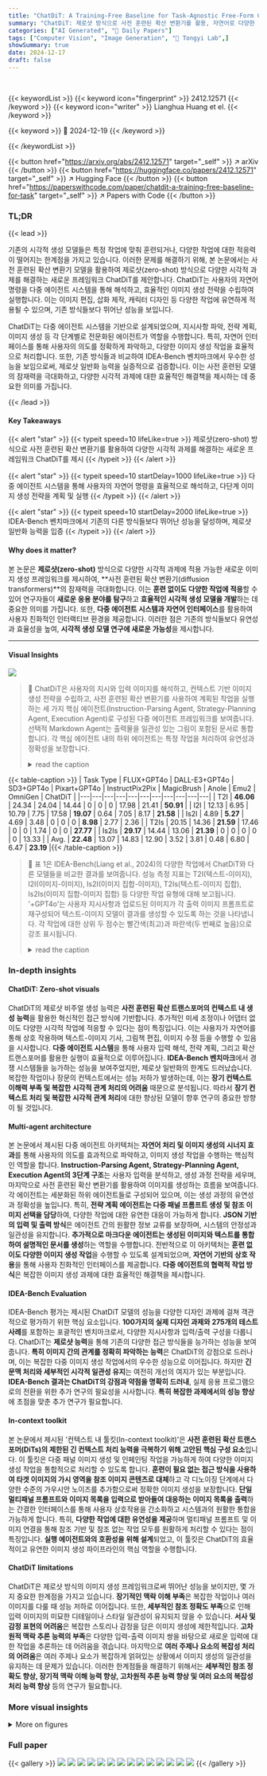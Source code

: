 ```yaml
---
title: "ChatDiT: A Training-Free Baseline for Task-Agnostic Free-Form Chatting with Diffusion Transformers"
summary: "ChatDiT: 제로샷 방식으로 사전 훈련된 확산 변환기를 활용, 자연어로 다양한 시각적 과제 해결!"
categories: ["AI Generated", "🤗 Daily Papers"]
tags: ["Computer Vision", "Image Generation", "🏢 Tongyi Lab",]
showSummary: true
date: 2024-12-17
draft: false
---
```


<br>

{{< keywordList >}}
{{< keyword icon="fingerprint" >}} 2412.12571 {{< /keyword >}}
{{< keyword icon="writer" >}} Lianghua Huang et el. {{< /keyword >}}
 
{{< keyword >}} 🤗 2024-12-19 {{< /keyword >}}
 
{{< /keywordList >}}

{{< button href="https://arxiv.org/abs/2412.12571" target="_self" >}}
↗ arXiv
{{< /button >}}
{{< button href="https://huggingface.co/papers/2412.12571" target="_self" >}}
↗ Hugging Face
{{< /button >}}
{{< button href="https://paperswithcode.com/paper/chatdit-a-training-free-baseline-for-task" target="_self" >}}
↗ Papers with Code
{{< /button >}}




### TL;DR


{{< lead >}}

기존의 시각적 생성 모델들은 특정 작업에 맞춰 훈련되거나, 다양한 작업에 대한 적응력이 떨어지는 한계점을 가지고 있습니다. 이러한 문제를 해결하기 위해, 본 논문에서는 사전 훈련된 확산 변환기 모델을 활용하여 제로샷(zero-shot) 방식으로 다양한 시각적 과제를 해결하는 새로운 프레임워크 ChatDiT를 제안합니다. ChatDiT는 사용자의 자연어 명령을 다중 에이전트 시스템을 통해 해석하고, 효율적인 이미지 생성 전략을 수립하여 실행합니다. 이는 이미지 편집, 삽화 제작, 캐릭터 디자인 등 다양한 작업에 유연하게 적용될 수 있으며, 기존 방식들보다 뛰어난 성능을 보입니다.

ChatDiT는 다중 에이전트 시스템을 기반으로 설계되었으며, 지시사항 파악, 전략 계획, 이미지 생성 등 각 단계별로 전문화된 에이전트가 역할을 수행합니다. 특히, 자연어 인터페이스를 통해 사용자의 의도를 정확하게 파악하고, 다양한 이미지 생성 작업을 효율적으로 처리합니다. 또한,  기존 방식들과 비교하여 IDEA-Bench 벤치마크에서 우수한 성능을 보임으로써, 제로샷 일반화 능력을 실증적으로 검증합니다. 이는 사전 훈련된 모델의 잠재력을 극대화하고, 다양한 시각적 과제에 대한 효율적인 해결책을 제시하는 데 중요한 의미를 가집니다.

{{< /lead >}}


#### Key Takeaways

{{< alert "star" >}}
{{< typeit speed=10 lifeLike=true >}} 제로샷(zero-shot) 방식으로 사전 훈련된 확산 변환기를 활용하여 다양한 시각적 과제를 해결하는 새로운 프레임워크 ChatDiT를 제시 {{< /typeit >}}
{{< /alert >}}

{{< alert "star" >}}
{{< typeit speed=10 startDelay=1000 lifeLike=true >}} 다중 에이전트 시스템을 통해 사용자의 자연어 명령을 효율적으로 해석하고, 다단계 이미지 생성 전략을 계획 및 실행 {{< /typeit >}}
{{< /alert >}}

{{< alert "star" >}}
{{< typeit speed=10 startDelay=2000 lifeLike=true >}} IDEA-Bench 벤치마크에서 기존의 다른 방식들보다 뛰어난 성능을 달성하며, 제로샷 일반화 능력을 입증 {{< /typeit >}}
{{< /alert >}}

#### Why does it matter?
본 논문은 **제로샷(zero-shot)** 방식으로 다양한 시각적 과제에 적용 가능한 새로운 이미지 생성 프레임워크를 제시하여, **사전 훈련된 확산 변환기(diffusion transformers)**의 잠재력을 극대화합니다. 이는 **훈련 없이도 다양한 작업에 적응**할 수 있어 연구자들이 **새로운 응용 분야를 탐구**하고 **효율적인 시각적 생성 모델을 개발**하는 데 중요한 의미를 가집니다. 또한, **다중 에이전트 시스템과 자연어 인터페이스**를 활용하여 사용자 친화적인 인터랙티브 환경을 제공합니다. 이러한 점은 기존의 방식들보다 유연성과 효율성을 높여, **시각적 생성 모델 연구에 새로운 가능성**을 제시합니다.

------
#### Visual Insights



![](https://arxiv.org/html/2412.12571/x1.png)

> 🔼 ChatDiT은 사용자의 지시와 입력 이미지를 해석하고, 컨텍스트 기반 이미지 생성 전략을 수립하고, 사전 훈련된 확산 변환기를 사용하여 계획된 작업을 실행하는 세 가지 핵심 에이전트(Instruction-Parsing Agent, Strategy-Planning Agent, Execution Agent)로 구성된 다중 에이전트 프레임워크를 보여줍니다. 선택적 Markdown Agent는 출력물을 일관성 있는 그림이 포함된 문서로 통합합니다. 각 핵심 에이전트 내의 하위 에이전트는 특정 작업을 처리하여 유연성과 정확성을 보장합니다.
> <details>
> <summary>read the caption</summary>
> Figure 1: Overview of the ChatDiT multi-agent framework. The framework consists of three core agents operating sequentially: the Instruction-Parsing Agent interprets user instructions and analyzes inputs, the Strategy-Planning Agent formulates in-context generation strategies, and the Execution Agent performs the planned actions using pretrained diffusion transformers. An optional Markdown Agent integrates the outputs into cohesive, illustrated articles. Sub-agents handle specialized tasks within each core agent, ensuring flexibility and precision in generation.
> </details>





{{< table-caption >}}
| Task Type | FLUX+GPT4o | DALL-E3+GPT4o | SD3+GPT4o | Pixart+GPT4o | InstructPix2Pix | MagicBrush | Anole | Emu2 | OmniGen | ChatDiT |
|---|---|---|---|---|---|---|---|---|---|---|
| T2I | **46.06** | 24.34 | 24.04 | 14.44 | 0 | 0 | 0 | 17.98 | 21.41 | **50.91** |
| I2I | 12.13 | 6.95 | 10.79 | 7.75 | 17.58 | **19.07** | 0.64 | 7.05 | 8.17 | **21.58** |
| Is2I | 4.89 | **5.27** | 4.69 | 3.48 | 0 | 0 | 0 | **8.98** | 2.77 | 2.36 |
| T2Is | 20.15 | 14.36 | **21.59** | 17.46 | 0 | 0 | 1.74 | 0 | 0 | **27.77** |
| Is2Is | **29.17** | 14.44 | 13.06 | **21.39** | 0 | 0 | 0 | 0 | 0 | 13.33 |
| Avg. | **22.48** | 13.07 | 14.83 | 12.90 | 3.52 | 3.81 | 0.48 | 6.80 | 6.47 | **23.19** |{{< /table-caption >}}

> 🔼 표 1은 IDEA-Bench(Liang et al., 2024)의 다양한 작업에서 ChatDiT와 다른 모델들을 비교한 결과를 보여줍니다.  성능 측정 지표는 T2I(텍스트-이미지), I2I(이미지-이미지), Is2I(이미지 집합-이미지), T2Is(텍스트-이미지 집합), Is2Is(이미지 집합-이미지 집합) 등 다양한 작업 유형에 대해 보고됩니다.  '+GPT4o'는 사용자 지시사항과 업로드된 이미지가 각 출력 이미지 프롬프트로 재구성되어 텍스트-이미지 모델이 결과를 생성할 수 있도록 하는 것을 나타냅니다. 각 작업에 대한 상위 두 점수는 빨간색(최고)과 파란색(두 번째로 높음)으로 강조 표시됩니다.
> <details>
> <summary>read the caption</summary>
> Table 1: Comparison of ChatDiT with other models across various tasks on IDEA-Bench (Liang et al., 2024). Performance metrics are reported for different task types: T2I (Text-to-Image), I2I (Image-to-Image), Is2I (Image set to Image), T2Is (Text-to-Image set), and Is2Is (Image set to Image set). “+GPT4o” indicates that user instructions and uploaded images are reformulated into per-output-image prompts, enabling text-to-image models to generate results. The top two scores for each task are highlighted in red (best) and blue (second best).
> </details>





### In-depth insights


#### ChatDiT: Zero-shot visuals
ChatDiT의 제로샷 비주얼 생성 능력은 **사전 훈련된 확산 트랜스포머의 컨텍스트 내 생성 능력**을 활용한 혁신적인 접근 방식에 기반합니다. 추가적인 미세 조정이나 어댑터 없이도 다양한 시각적 작업에 적응할 수 있다는 점이 특징입니다. 이는 사용자가 자연어를 통해 상호 작용하며 텍스트-이미지 기사, 그림책 편집, 이미지 수정 등을 수행할 수 있음을 시사합니다.  **다중 에이전트 시스템**을 통해 사용자 입력 해석, 전략 계획, 그리고 확산 트랜스포머를 활용한 실행이 효율적으로 이루어집니다.  **IDEA-Bench 벤치마크**에서 경쟁 시스템들을 능가하는 성능을 보여주었지만, 제로샷 일반화의 한계도 드러났습니다.  복잡한 작업이나 장문의 컨텍스트에서는 성능 저하가 발생하는데, 이는 **장기 컨텍스트 이해력 부족 및 복잡한 시각적 관계 처리의 어려움** 때문으로 분석됩니다. 따라서 **장기 컨텍스트 처리 및 복잡한 시각적 관계 처리**에 대한 향상된 모델이 향후 연구의 중요한 방향이 될 것입니다.

#### Multi-agent architecture
본 논문에서 제시된 다중 에이전트 아키텍처는 **자연어 처리 및 이미지 생성의 시너지 효과**를 통해 사용자의 의도를 효과적으로 파악하고, 이미지 생성 작업을 수행하는 핵심적인 역할을 합니다.  **Instruction-Parsing Agent, Strategy-Planning Agent, Execution Agent의 3단계 구조**는 사용자 입력을 분석하고, 생성 과정 전략을 세우며, 마지막으로 사전 훈련된 확산 변환기를 활용하여 이미지를 생성하는 흐름을 보여줍니다.  각 에이전트는 세분화된 하위 에이전트들로 구성되어 있으며, 이는 생성 과정의 유연성과 정확성을 높입니다. 특히, **전략 계획 에이전트는 다중 패널 프롬프트 생성 및 참조 이미지 선택을 담당**하여, 다양한 작업에 대한 유연한 대응이 가능하게 합니다.  **JSON 기반의 입력 및 출력 방식**은 에이전트 간의 원활한 정보 교류를 보장하며, 시스템의 안정성과 일관성을 유지합니다.  **추가적으로 마크다운 에이전트는 생성된 이미지와 텍스트를 통합하여 설명적인 문서를 생성**하는 역할을 수행합니다.  전반적으로 이 아키텍처는 **훈련 없이도 다양한 이미지 생성 작업**을 수행할 수 있도록 설계되었으며, **자연어 기반의 상호 작용**을 통해 사용자 친화적인 인터페이스를 제공합니다.  **다중 에이전트의 협력적 작업 방식**은 복잡한 이미지 생성 과제에 대한 효율적인 해결책을 제시합니다.

#### IDEA-Bench Evaluation
IDEA-Bench 평가는 제시된 ChatDiT 모델의 성능을 다양한 디자인 과제에 걸쳐 객관적으로 평가하기 위한 핵심 요소입니다. **100가지의 실제 디자인 과제와 275개의 테스트 사례**를 포함하는 포괄적인 벤치마크로서, 다양한 지시사항과 입력/출력 구성을 다룹니다.  ChatDiT는 **제로샷 능력**을 통해 기존의 다양한 접근 방식들을 능가하는 성능을 보여줍니다.  **특히 이미지 간의 관계를 정확히 파악하는 능력**은 ChatDiT의 강점으로 드러나며, 이는 복잡한 다중 이미지 생성 작업에서의 우수한 성능으로 이어집니다. 하지만 **긴 문맥 처리와 세부적인 시각적 일관성 유지**는 여전히 개선의 여지가 있는 부분입니다.  **IDEA-Bench 결과는 ChatDiT의 강점과 약점을 명확히 드러내**,  실제 응용 프로그램으로의 전환을 위한 추가 연구의 필요성을 시사합니다.  **특히 복잡한 과제에서의 성능 향상**에 초점을 맞춘 추가 연구가 필요합니다.

#### In-context toolkit
본 논문에서 제시된 '컨텍스트 내 툴킷(In-context toolkit)'은 **사전 훈련된 확산 트랜스포머(DiTs)의 제한된 긴 컨텍스트 처리 능력을 극복하기 위해 고안된 핵심 구성 요소**입니다. 이 툴킷은 다중 패널 이미지 생성 및 인페인팅 작업을 가능하게 하여 다양한 이미지 생성 작업을 통합적으로 처리할 수 있도록 합니다. **훈련이 필요 없는 접근 방식을 사용하여 타겟 이미지의 가시 영역을 참조 이미지 콘텐츠로 대체**하고 각 디노이징 단계에서 다양한 수준의 가우시안 노이즈를 추가함으로써 정확한 이미지 생성을 보장합니다.  **단일 멀티패널 프롬프트와 이미지 목록을 입력으로 받아들여 대응하는 이미지 목록을 출력**하는 간결한 인터페이스를 통해 사용자 상호작용을 간소화하고 시스템과의 원활한 통합을 가능하게 합니다. 특히, **다양한 작업에 대한 유연성을 제공**하며 멀티패널 프롬프트 및 이미지 연결을 통해 참조 기반 및 참조 없는 작업 모두를 원활하게 처리할 수 있다는 점이 특징입니다.  **실행 에이전트와의 호환성을 위해 설계**되었고,  이 툴킷은 ChatDiT의 효율적이고 유연한 이미지 생성 파이프라인의 핵심 역할을 수행합니다.

#### ChatDiT limitations
ChatDiT은 제로샷 방식의 이미지 생성 프레임워크로써 뛰어난 성능을 보이지만, 몇 가지 중요한 한계점을 가지고 있습니다. **장기적인 맥락 이해 부족**은 복잡한 작업이나 여러 이미지를 다룰 때 성능 저하로 이어집니다. 또한, **세부적인 참조 정확도 부족**으로 인해 입력 이미지의 미묘한 디테일이나 스타일 일관성이 유지되지 않을 수 있습니다. **서사 및 감정 표현의 어려움**은 복잡한 스토리나 감정을 담은 이미지 생성에 제한적입니다.  **고차원적 맥락 추론 능력의 부족**은 다양한 입력-출력 이미지 쌍을 바탕으로 새로운 입력에 대한 작업을 추론하는 데 어려움을 겪습니다. 마지막으로 **여러 주제나 요소의 복잡성 처리의 어려움**은 여러 주제나 요소가 복잡하게 얽혀있는 상황에서 이미지 생성의 일관성을 유지하는 데 문제가 있습니다. 이러한 한계점들을 해결하기 위해서는 **세부적인 참조 정확도 향상, 장기적 맥락 이해 능력 향상, 고차원적 추론 능력 향상 및 여러 요소의 복잡성 처리 능력 향상** 등의 연구가 필요합니다.


### More visual insights

<details>
<summary>More on figures
</summary>


![](https://arxiv.org/html/2412.12571/x2.png)

> 🔼 그림 2는 ChatDiT가 IDEA-Bench(Liang et al., 2024) 데이터셋에서 제시된 다양한 작업들을 수행한 단일 라운드 생성 결과의 예시들을 보여줍니다.  ChatDiT는 자유 형식의 자연어 상호작용을 통해 다양한 작업, 지시사항, 입력/출력 구성을 제로샷 방식으로 처리하는 다재다능함을 보여줍니다.  이 그림에 제시된 사용자 메시지는 원래 IDEA-Bench의 상세 지시사항을 공간을 절약하기 위해 간략하게 요약한 것입니다.  각 이미지는 사용자가 제시한 자연어 지시사항에 따라 생성된 결과물을 보여주며, ChatDiT가 다양한 유형의 이미지 생성과 편집 작업을 효과적으로 처리할 수 있음을 시각적으로 보여줍니다.
> <details>
> <summary>read the caption</summary>
> Figure 2: Selected single-round generation examples of ChatDiT on IDEA-Bench (Liang et al., 2024). ChatDiT demonstrates versatility by handling diverse tasks, instructions, and input-output configurations in a zero-shot manner through free-form natural language interactions. The user messages shown here are condensed summaries of the original detailed instructions from IDEA-Bench to conserve space.
> </details>



![](https://arxiv.org/html/2412.12571/x5.png)

> 🔼 그림 3은 ChatDiT가 자연어 명령어를 기반으로 텍스트와 이미지가 번갈아 나타나는 형태의 연재물을 생성하는 능력을 보여줍니다. ChatDiT는 필요한 이미지 수를 자동으로 추정하고, 문맥 내 기능을 사용하여 생성 과정을 계획하고 실행하며, 출력물을 일관성 있고 시각적으로 매력적인 연재물로 통합합니다.  즉, 사용자가 자연어로 원하는 내용을 입력하면 ChatDiT가 이미지 개수를 스스로 판단하고, 여러 이미지를 생성하여 하나의 이야기 또는 글처럼 자연스럽게 연결하는 능력을 보여줍니다.
> <details>
> <summary>read the caption</summary>
> Figure 3: Selected illustrated article generation examples of ChatDiT. ChatDiT is able to generate interleaved text-image articles based on users’ natural language instructions. It autonomously estimates the required number of images, plans and executes the generation process using in-context capabilities, and seamlessly integrates the outputs into coherent and visually engaging illustrated articles.
> </details>



</details>






### Full paper

{{< gallery >}}
<img src="paper_images/1.png" class="grid-w50 md:grid-w33 xl:grid-w25" />
<img src="paper_images/2.png" class="grid-w50 md:grid-w33 xl:grid-w25" />
<img src="paper_images/3.png" class="grid-w50 md:grid-w33 xl:grid-w25" />
<img src="paper_images/4.png" class="grid-w50 md:grid-w33 xl:grid-w25" />
<img src="paper_images/5.png" class="grid-w50 md:grid-w33 xl:grid-w25" />
<img src="paper_images/6.png" class="grid-w50 md:grid-w33 xl:grid-w25" />
<img src="paper_images/7.png" class="grid-w50 md:grid-w33 xl:grid-w25" />
<img src="paper_images/8.png" class="grid-w50 md:grid-w33 xl:grid-w25" />
<img src="paper_images/9.png" class="grid-w50 md:grid-w33 xl:grid-w25" />
<img src="paper_images/10.png" class="grid-w50 md:grid-w33 xl:grid-w25" />
<img src="paper_images/11.png" class="grid-w50 md:grid-w33 xl:grid-w25" />
<img src="paper_images/12.png" class="grid-w50 md:grid-w33 xl:grid-w25" />
<img src="paper_images/13.png" class="grid-w50 md:grid-w33 xl:grid-w25" />
<img src="paper_images/14.png" class="grid-w50 md:grid-w33 xl:grid-w25" />
{{< /gallery >}}